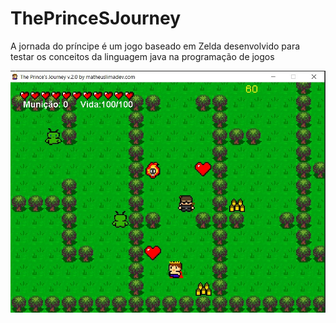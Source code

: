 # ThePrinceSJourney
A jornada do príncipe é um jogo baseado em Zelda desenvolvido para testar os conceitos da linguagem java na programação de jogos

![alt text](https://github.com/matheuspereiradev/ThePrinceSJourney/blob/master/print.jpg?raw=true)
